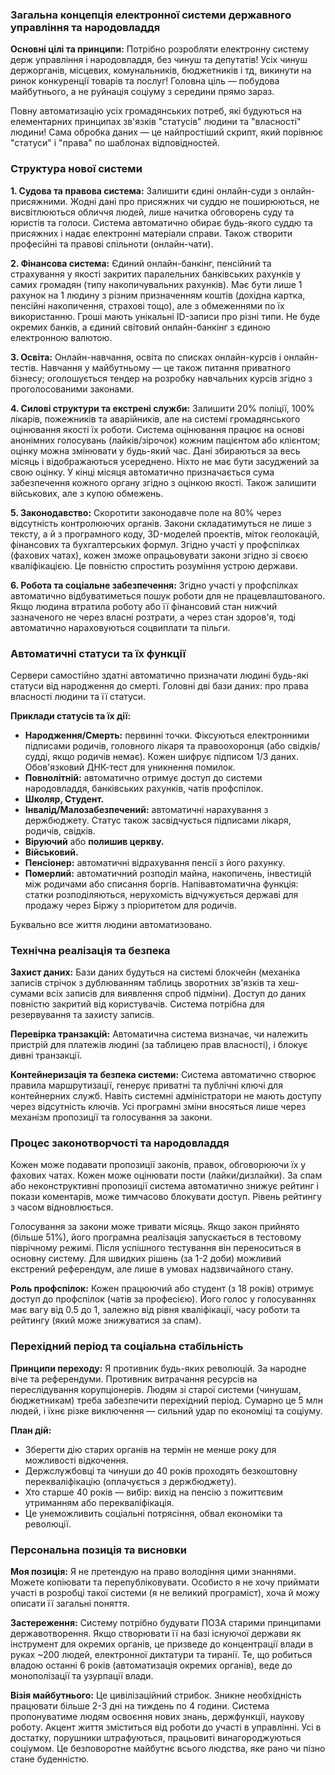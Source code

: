 ### **Загальна концепція електронної системи державного управління та народовладдя**

**Основні цілі та принципи:**
Потрібно розробляти електронну систему держ управління і народовладдя, без чинуш та депутатів! Усіх чинуш держорганів, місцевих, комунальників, бюджетників і тд, викинути на ринок конкуренції товарів та послуг! Головна ціль — побудова майбутнього, а не руйнація соціуму з середини прямо зараз.

Повну автоматизацію усіх громадянських потреб, які будуються на елементарних принципах зв'язків "статусів" людини та "власності" людини! Сама обробка даних — це найпростіший скрипт, який порівнює "статуси" і "права" по шаблонах відповідностей.

### **Структура нової системи**

**1. Судова та правова система:**
Залишити єдині онлайн-суди з онлайн-присяжними. Жодні дані про присяжних чи суддю не поширюються, не висвітлюються обличчя людей, лише начитка обговорень суду та юристів та голоси. Система автоматично обирає будь-якого суддю та присяжних і надає електронні матеріали справи. Також створити професійні та правові спільноти (онлайн-чати).

**2. Фінансова система:**
Єдиний онлайн-банкінг, пенсійний та страхування у якості закритих паралельних банківських рахунків у самих громадян (типу накопичувальних рахунків). Має бути лише 1 рахунок на 1 людину з різним призначенням коштів (дохідна картка, пенсійні накопичення, страхові тощо), але з обмеженнями по їх використанню. Гроші мають унікальні ID-записи про різні типи. Не буде окремих банків, а єдиний світовий онлайн-банкінг з єдиною електронною валютою.

**3. Освіта:**
Онлайн-навчання, освіта по списках онлайн-курсів і онлайн-тестів. Навчання у майбутньому — це також питання приватного бізнесу; оголошується тендер на розробку навчальних курсів згідно з проголосованими законами.

**4. Силові структури та екстрені служби:**
Залишити 20% поліції, 100% лікарів, пожежників та аварійників, але на системі громадянського оцінювання якості їх роботи. Система оцінювання працює на основі анонімних голосувань (лайків/зірочок) кожним пацієнтом або клієнтом; оцінку можна змінювати у будь-який час. Дані збираються за весь місяць і відображаються усереднено. Ніхто не має бути засуджений за свою оцінку. У кінці місяця автоматично призначається сума забезпечення кожного органу згідно з оцінкою якості. Також залишити військових, але з купою обмежень.

**5. Законодавство:**
Скоротити законодавче поле на 80% через відсутність контролюючих органів. Закони складатимуться не лише з тексту, а й з програмного коду, 3D-моделей проектів, міток геолокацій, фінансових та бухгалтерських формул. Згідно участі у профспілках (фахових чатах), кожен зможе опрацьовувати закони згідно зі своєю кваліфікацією. Це повністю спростить розуміння устрою держави.

**6. Робота та соціальне забезпечення:**
Згідно участі у профспілках автоматично відбуватиметься пошук роботи для не працевлаштованого. Якщо людина втратила роботу або її фінансовий стан нижчий зазначеного не через власні розтрати, а через стан здоров'я, тоді автоматично нараховуються соцвиплати та пільги.

### **Автоматичні статуси та їх функції**

Сервери самостійно здатні автоматично призначати людині будь-які статуси від народження до смерті. Головні дві бази даних: про права власності людини та її статуси.

**Приклади статусів та їх дії:**
*   **Народження/Смерть:** первинні точки. Фіксуються електронними підписами родичів, головного лікаря та правоохоронця (або свідків/судді, якщо родичів немає). Кожен шифрує підписом 1/3 даних. Обов'язковий ДНК-тест для уникнення помилок.
*   **Повнолітній:** автоматично отримує доступ до системи народовладдя, банківських рахунків, чатів профспілок.
*   **Школяр, Студент.**
*   **Інвалід/Малозабезпечений:** автоматичні нарахування з держбюджету. Статус також засвідчується підписами лікаря, родичів, свідків.
*   **Віруючий** або **полишив церкву.**
*   **Військовий.**
*   **Пенсіонер:** автоматичні відрахування пенсії з його рахунку.
*   **Померлий:** автоматичний розподіл майна, накопичень, інвестицій між родичами або списання боргів. Напівавтоматична функція: статки розподіляються, нерухомість відчужується державі для продажу через Біржу з пріоритетом для родичів.

Буквально все життя людини автоматизовано.

### **Технічна реалізація та безпека**

**Захист даних:**
Бази даних будуться на системі блокчейн (механіка записів стрічок з дублюванням таблиць зворотних зв'язків та хеш-сумами всіх записів для виявлення спроб підміни). Доступ до даних повністю закритий від користувачів. Система потрібна для резервування та захисту записів.

**Перевірка транзакцій:**
Автоматична система визначає, чи належить пристрій для платежів людині (за таблицею прав власності), і блокує дивні транзакції.

**Контейнеризація та безпека системи:**
Система автоматично створює правила маршрутизації, генерує приватні та публічні ключі для контейнерних служб. Навіть системні адміністратори не мають доступу через відсутність ключів. Усі програмні зміни вносяться лише через механізм пропозиції та голосування за закони.

### **Процес законотворчості та народовладдя**

Кожен може подавати пропозиції законів, правок, обговорюючи їх у фахових чатах. Кожен може оцінювати пости (лайки/дизлайки). За спам або неконструктивні пропозиції система автоматично знижує рейтинг і покази коментарів, може тимчасово блокувати доступ. Рівень рейтингу з часом відновлюється.

Голосування за закони може тривати місяць. Якщо закон прийнято (більше 51%), його програмна реалізація запускається в тестовому піврічному режимі. Після успішного тестування він переноситься в основну систему. Для швидких рішень (за 1-2 доби) можливий екстрений референдум, але лише в умовах надзвичайного стану.

**Роль профспілок:**
Кожен працюючий або студент (з 18 років) отримує доступ до профспілок (чатів за професією). Його голос у голосуваннях має вагу від 0.5 до 1, залежно від рівня кваліфікації, часу роботи та рейтингу (який може знижуватися за спам).

### **Перехідний період та соціальна стабільність**

**Принципи переходу:**
Я противник будь-яких революцій. За народне віче та референдуми. Противник витрачання ресурсів на переслідування корупціонерів. Людям зі старої системи (чинушам, бюджетникам) треба забезпечити перехідний період. Сумарно це 5 млн людей, і їхнє різке виключення — сильний удар по економіці та соціуму.

**План дій:**
*   Зберегти дію старих органів на термін не менше року для можливості відкочення.
*   Держслужбовці та чинуши до 40 років проходять безкоштовну перекваліфікацію (оплачується з держбюджету).
*   Хто старше 40 років — вибір: вихід на пенсію з пожиттєвим утриманням або перекваліфікація.
*   Це унеможливить соціальні потрясіння, обвал економіки та революції.

### **Персональна позиція та висновки**

**Моя позиція:**
Я не претендую на право володіння цими знаннями. Можете копіювати та перепубліковувати. Особисто я не хочу приймати участі в розробці такої системи (я не великий програміст), хоча й можу описати її загальні поняття.

**Застереження:**
Систему потрібно будувати ПОЗА старими принципами державотворення. Якщо створювати її на базі існуючої держави як інструмент для окремих органів, це призведе до концентрації влади в руках ~200 людей, електронної диктатури та тиранії. Те, що робиться владою останні 6 років (автоматизація окремих органів), веде до монополізації та узурпації влади.

**Візія майбутнього:**
Це цивілізаційний стрибок. Зникне необхідність працювати більше 2-3 дні на тиждень по 4 години. Система пропонуватиме людям освоєння нових знань, держфункції, наукову роботу. Акцент життя зміститься від роботи до участі в управлінні. Усі в достатку, порушники штрафуються, працьовиті винагороджуються соціумом. Це безповоротне майбутнє всього людства, яке рано чи пізно стане буденністю.

